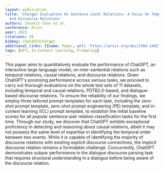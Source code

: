```yaml
---
layout: publication
title: 'Chatgpt Evaluation On Sentence Level Relations: A Focus On Temporal, Causal,
  And Discourse Relations'
authors: Chunkit Chan et al.
conference: Arxiv
year: 2023
citations: 29
bibkey: chan2023chatgpt
additional_links: [{name: Paper, url: 'https://arxiv.org/abs/2304.14827'}]
tags: [GPT, In-Context Learning, Prompting]
---
```

This paper aims to quantitatively evaluate the performance of ChatGPT, an
interactive large language model, on inter-sentential relations such as
temporal relations, causal relations, and discourse relations. Given ChatGPT's
promising performance across various tasks, we proceed to carry out thorough
evaluations on the whole test sets of 11 datasets, including temporal and
causal relations, PDTB2.0-based, and dialogue-based discourse relations. To
ensure the reliability of our findings, we employ three tailored prompt
templates for each task, including the zero-shot prompt template, zero-shot
prompt engineering (PE) template, and in-context learning (ICL) prompt
template, to establish the initial baseline scores for all popular
sentence-pair relation classification tasks for the first time. Through our
study, we discover that ChatGPT exhibits exceptional proficiency in detecting
and reasoning about causal relations, albeit it may not possess the same level
of expertise in identifying the temporal order between two events. While it is
capable of identifying the majority of discourse relations with existing
explicit discourse connectives, the implicit discourse relation remains a
formidable challenge. Concurrently, ChatGPT demonstrates subpar performance in
the dialogue discourse parsing task that requires structural understanding in a
dialogue before being aware of the discourse relation.